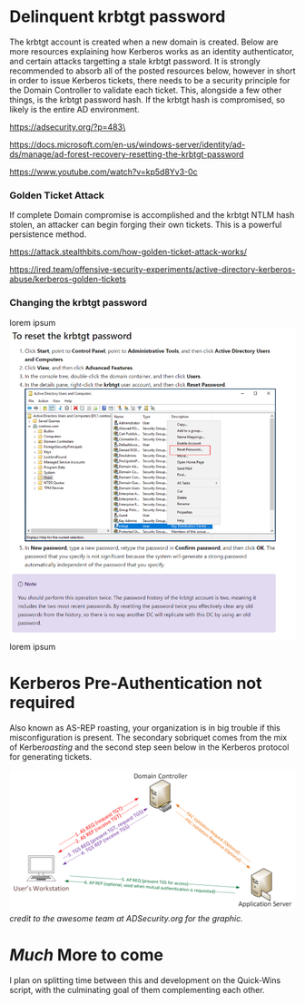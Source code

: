 # Delinquent krbtgt password

The krbtgt account is created when a new domain is created. Below are more resources explaining how Kerberos works as an identity authenticator, and certain attacks targetting a stale krbtgt password. It is strongly recommended to absorb all of the posted resources below, however in short in order to issue Kerberos tickets, there needs to be a security principle for the Domain Controller to validate each ticket. This, alongside a few other things, is the krbtgt password hash.
If the krbtgt hash is compromised, so likely is the entire AD environment.

https://adsecurity.org/?p=483\

https://docs.microsoft.com/en-us/windows-server/identity/ad-ds/manage/ad-forest-recovery-resetting-the-krbtgt-password

https://www.youtube.com/watch?v=kp5d8Yv3-0c

### Golden Ticket Attack
If complete Domain compromise is accomplished and the krbtgt NTLM hash stolen, an attacker can begin forging their own tickets. This is a powerful persistence method.

https://attack.stealthbits.com/how-golden-ticket-attack-works/

https://ired.team/offensive-security-experiments/active-directory-kerberos-abuse/kerberos-golden-tickets

### Changing the krbtgt password
lorem ipsum
![alt text](https://github.com/Jhayes97/PowerShell/blob/master/src/img/krbtgtreset.PNG "Resetting the krbtgt password")
lorem ipsum

# Kerberos Pre-Authentication not required

Also known as AS-REP roasting, your organization is in big trouble if this misconfiguration is present. The secondary sobriquet comes from the mix of Kerbe*roasting* and the second step seen below in the Kerberos protocol for generating tickets.
 
![alt text](https://github.com/Jhayes97/PowerShell/blob/master/src/img/Visio-KerberosComms.png "Praise Sean Metcalf")
*credit to the awesome team at ADSecurity.org for the graphic.*


# *Much* More to come

I plan on splitting time between this and development on the Quick-Wins script, with the culminating goal of them complementing each other.
